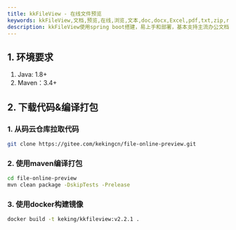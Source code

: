 ```yaml
---
title: kkFileView - 在线文件预览
keywords: kkFileView,文档,预览,在线,浏览,文本,doc,docx,Excel,pdf,txt,zip,rar,压缩
description: kkFileView使用spring boot搭建，易上手和部署，基本支持主流办公文档的在线预览，如doc,docx,Excel,pdf,txt,zip,rar,图片等等
---
```

## 1. 环境要求

1. Java: 1.8+
2. Maven：3.4+

## 2. 下载代码&编译打包

### 1. 从码云仓库拉取代码

```bash
git clone https://gitee.com/kekingcn/file-online-preview.git
```

### 2. 使用maven编译打包

```bash
cd file-online-preview
mvn clean package -DskipTests -Prelease
```

### 3. 使用docker构建镜像

```bash
docker build -t keking/kkfileview:v2.2.1 .
```
